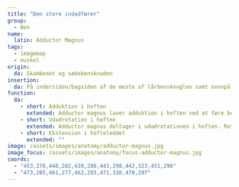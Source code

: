```yaml
---
title: "Den store indadfører"
group:
  - Ben
name:
  latin: Adductor Magnus
tags:
  - imagemap
  - muskel
origin: 
  da: Skambenet og sædebensknuden
insertion: 
  da: På indersiden/bagsiden af de meste af lårbensknoglen samt ovenpå den inderste lårbenskondyl.
function:
  da:
    - short: Adduktion i hoften
      extended: Adductor magnus laver adduktion i hoften ved at føre benet ind mod den mediale linje i kroppen. Samler altså benene.
    - short: Udadrotation i hoften
      extended: Adductor magnus deltager i udadrotationen i hoften. Rotation væk fra den mediale linje i kroppen.
    - short: Ekstension i hofteleddet
      extended: ""
image: /assets/images/anatomy/adductor-magnus.jpg
image_focus: /assets/images/anatomy/focus-adductor-magnus.jpg
coords:
  - "453,276,448,282,439,286,443,298,442,323,451,296"
  - "473,285,461,277,462,293,471,320,470,297"
---
```


